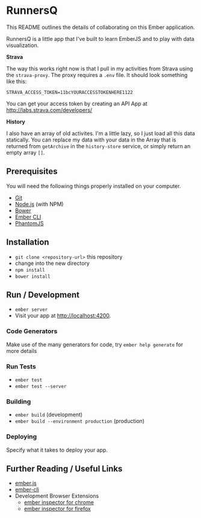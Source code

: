 # RunnersQ

This README outlines the details of collaborating on this Ember application.

RunnersQ is a little app that I've built to learn EmberJS and to play with data visualization.

**Strava**

The way this works right now is that I pull in my activities from Strava using the `strava-proxy`.  The proxy requires a `.env` file.  It should look something like this:

```
STRAVA_ACCESS_TOKEN=11bcYOURACCESSTOKENHERE1122
```
You can get your access token by creating an API App at http://labs.strava.com/developers/

**History**

I also have an array of old activites.  I'm a little lazy, so I just load all this data statically.  You can replace my data with your data in the Array that is returned from `getArchive` in the `history-store` service, or simply return an empty array `[]`.

## Prerequisites

You will need the following things properly installed on your computer.

* [Git](http://git-scm.com/)
* [Node.js](http://nodejs.org/) (with NPM)
* [Bower](http://bower.io/)
* [Ember CLI](http://www.ember-cli.com/)
* [PhantomJS](http://phantomjs.org/)

## Installation

* `git clone <repository-url>` this repository
* change into the new directory
* `npm install`
* `bower install`

## Run / Development

* `ember server`
* Visit your app at [http://localhost:4200](http://localhost:4200).

### Code Generators

Make use of the many generators for code, try `ember help generate` for more details

### Run Tests

* `ember test`
* `ember test --server`

### Building

* `ember build` (development)
* `ember build --environment production` (production)

### Deploying

Specify what it takes to deploy your app.

## Further Reading / Useful Links

* [ember.js](http://emberjs.com/)
* [ember-cli](http://www.ember-cli.com/)
* Development Browser Extensions
  * [ember inspector for chrome](https://chrome.google.com/webstore/detail/ember-inspector/bmdblncegkenkacieihfhpjfppoconhi)
  * [ember inspector for firefox](https://addons.mozilla.org/en-US/firefox/addon/ember-inspector/)


